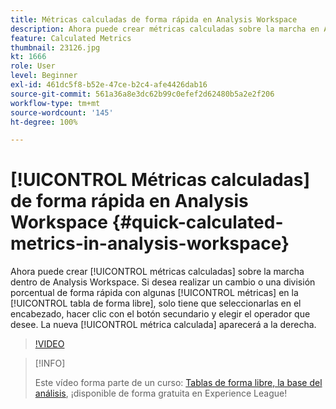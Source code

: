 ```yaml
---
title: Métricas calculadas de forma rápida en Analysis Workspace
description: Ahora puede crear métricas calculadas sobre la marcha en Analysis Workspace.  Si desea realizar un cambio o una división porcentual de forma rápida con algunas métricas en la tabla de forma libre, solo tiene que seleccionarlas en el encabezado, hacer clic con el botón secundario y elegir el operador que desee. La nueva métrica calculada aparecerá a la derecha.
feature: Calculated Metrics
thumbnail: 23126.jpg
kt: 1666
role: User
level: Beginner
exl-id: 461dc5f8-b52e-47ce-b2c4-afe4426dab16
source-git-commit: 561a36a8e3dc62b99c0efef2d62480b5a2e2f206
workflow-type: tm+mt
source-wordcount: '145'
ht-degree: 100%

---
```


# [!UICONTROL Métricas calculadas] de forma rápida en Analysis Workspace {#quick-calculated-metrics-in-analysis-workspace}

Ahora puede crear [!UICONTROL métricas calculadas] sobre la marcha dentro de Analysis Workspace.  Si desea realizar un cambio o una división porcentual de forma rápida con algunas [!UICONTROL métricas] en la [!UICONTROL tabla de forma libre], solo tiene que seleccionarlas en el encabezado, hacer clic con el botón secundario y elegir el operador que desee.  La nueva [!UICONTROL métrica calculada] aparecerá a la derecha.

>[!VIDEO](https://video.tv.adobe.com/v/23126/?quality=12)

>[!INFO]
>
> Este vídeo forma parte de un curso: [Tablas de forma libre, la base del análisis](https://experienceleague.adobe.com/?recommended=Analytics-U-1-2020.3), ¡disponible de forma gratuita en Experience League!
